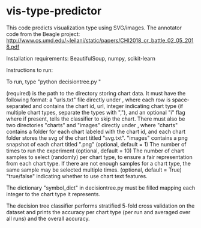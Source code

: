# vis-type-predictor

This code predicts visualization type using SVG/images.
The annotator code from the Beagle project: http://www.cs.umd.edu/~leilani/static/papers/CHI2018_cr_battle_02_05_2018.pdf

Installation requirements:  BeautifulSoup, numpy, scikit-learn

Instructions to run:

To run, type "python decisiontree.py <data directory> <num times to repeat experiment> <num of charts to sample per vis type> <use text>"

<data directory> (required) is the path to the directory storing chart data.
It must have the following format:  a "urls.txt" file directly under
<data directory>, where each row is space-separated and contains the chart id,
url, integer indicating chart type
(if multiple chart types, separate the types with ","),
and an optional "i" flag where if present, tells the classifier to
skip the chart.  There must also be two directories "charts" and "images"
directly under <data directory>, where "charts" contains a folder for each chart
labeled with the chart id, and each chart folder stores the svg of the chart
titled "svg.txt".  "images" contains a png snapshot of each chart titled
"<chart id>.png"
<num times to repeat experiment> (optional, default = 1) The number of times to
run the experiment
<num of charts to sample per vis type> (optional, default = 10) The number of
chart samples to select (randomly) per chart type, to ensure a fair
representation from each chart type.  If there are not enough samples for a
chart type, the same sample may be selected multiple times.
<use text> (optional, default = True) "true/false" indicating whether to use
chart text features.

The dictionary "symbol_dict" in decisiontree.py must be filled mapping each
integer to the chart type it represents.

The decision tree classifier performs stratified 5-fold cross validation on the
dataset and prints the accuracy per chart type
(per run and averaged over all runs) and the overall accuracy.
